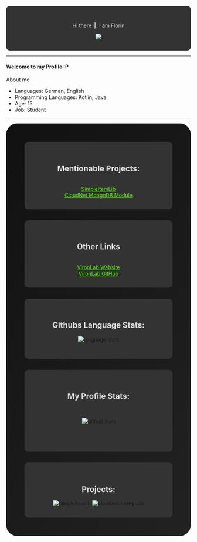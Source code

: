 <div style="background:#333; border-radius:10px; padding:30px;" align="center">
    <p style="color:#DDD">
    Hi there 👋, I am Florin
    </p>
    <a style="color:#00ff00" target="_blank" href="https://github.com/InfinityDevFlo"><img src="https://img.shields.io/github/followers/InfinityDevFlo?label=GitHub%20Followers&logo=GitHub&logoColor=%23ffffff&style=flat-square"></img></a>
 </div>

---

#### Welcome to my Profile :P

About me

- Languages: German, English
- Programming Languages: Kotlin, Java
- Age: 15
- Job: Student

---


<div style="background: linear-gradient(125deg, #111, #222); border-radius: 30px; padding: 50px;">
    <div style="background:#333; border-radius:10px; padding:30px;" align="center">
        <h2 style="color:#DDD">Mentionable Projects:</h2><br />
        <a style="margin-top: 5px;color:#52f700" target="_blank"
            href="https://github.com/VironLab/SimpleItemLib">SimpleItemLib</a><br />
        <a style="margin-top: 5px;color:#52f700" target="_blank"
            href="https://github.com/VironLab/CloudNet-MongoDB">CloudNet MongoDB Module</a><br />
    </div>
    <div style="background:#333; border-radius:10px; padding:30px;  margin-top:30px;" align="center">
        <h2 style="color:#DDD">Other Links</h2><br />
        <a style="margin-top: 5px;color:#52f700" target="_blank"
            href="https://vironlab.eu">VironLab Website</a><br />
        <a style="margin-top: 5px;color:#52f700" target="_blank"
            href="https://github.com/VironLab">VironLab GitHub</a><br />
            </div>
    <div align="center" style="background:#333; border-radius:10px; padding:30px;  margin-top:30px;">
        <h2 style="color:#DDD">Githubs Language Stats:</h2>
        <p><img src="https://github-readme-stats.vercel.app/api/top-langs?username=InfinityDevFlo&layout=compact&theme=chartreuse-dark"
                alt="language stats"></p>
    </div>
    <div align="center" style="background:#333; border-radius:10px; padding:30px;  margin-top:30px;">
        <h2 style="color:#DDD">My Profile Stats:</h2>
        <p style="background:#333; border-radius:10px; padding:30px;" align="center">&nbsp;<img
                src="https://github-readme-stats.vercel.app/api?username=InfinityDevFlo&show_icons=true&hide=issues,prs&theme=chartreuse-dark"
                alt="github stats"></p>
    </div>
    <div align="center" style="background:#333; border-radius:10px; padding:30px;  margin-top:30px;">
        <h2 style="color:#DDD">Projects:</h2>
        <div style="display:flexbox;">
            <img class="projectImage"
                src="https://github-readme-stats.vercel.app/api/pin/?username=VironLab&repo=SimpleItemLib&theme=chartreuse-dark"
                alt="simpleitemlib">
            <img class="projectImage"
                src="https://github-readme-stats.vercel.app/api/pin/?username=VironLab&repo=CloudNet-MongoDB&theme=chartreuse-dark"
                alt="cloudnet mongodb">
        </div>
    </div>
</div>
